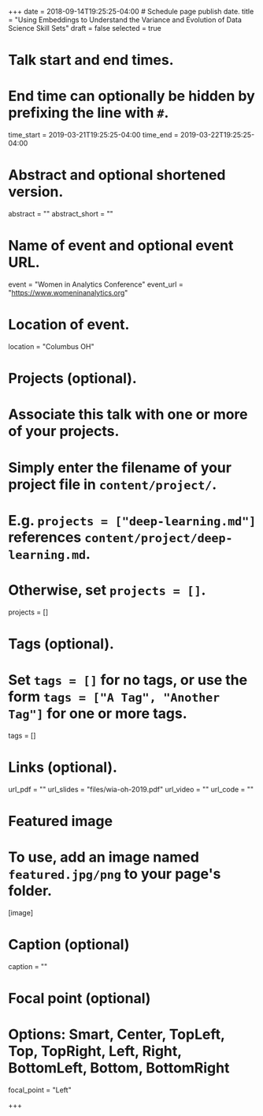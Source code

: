 +++
date = 2018-09-14T19:25:25-04:00  # Schedule page publish date.
title = "Using Embeddings to Understand the Variance and Evolution of Data Science Skill Sets"
draft = false
selected = true

# Talk start and end times.
#   End time can optionally be hidden by prefixing the line with `#`.
time_start = 2019-03-21T19:25:25-04:00
time_end = 2019-03-22T19:25:25-04:00

# Abstract and optional shortened version.
abstract = ""
abstract_short = ""

# Name of event and optional event URL.
event = "Women in Analytics Conference"
event_url = "https://www.womeninanalytics.org"

# Location of event.
location = "Columbus OH"

# Projects (optional).
#   Associate this talk with one or more of your projects.
#   Simply enter the filename of your project file in `content/project/`.
#   E.g. `projects = ["deep-learning.md"]` references `content/project/deep-learning.md`.
#   Otherwise, set `projects = []`.
projects = []

# Tags (optional).
#   Set `tags = []` for no tags, or use the form `tags = ["A Tag", "Another Tag"]` for one or more tags.
tags = []

# Links (optional).
url_pdf = ""
url_slides = "files/wia-oh-2019.pdf"
url_video = ""
url_code = ""


# Featured image
# To use, add an image named `featured.jpg/png` to your page's folder. 
[image]
  # Caption (optional)
  caption = ""

  # Focal point (optional)
  # Options: Smart, Center, TopLeft, Top, TopRight, Left, Right, BottomLeft, Bottom, BottomRight
  focal_point = "Left"

+++
